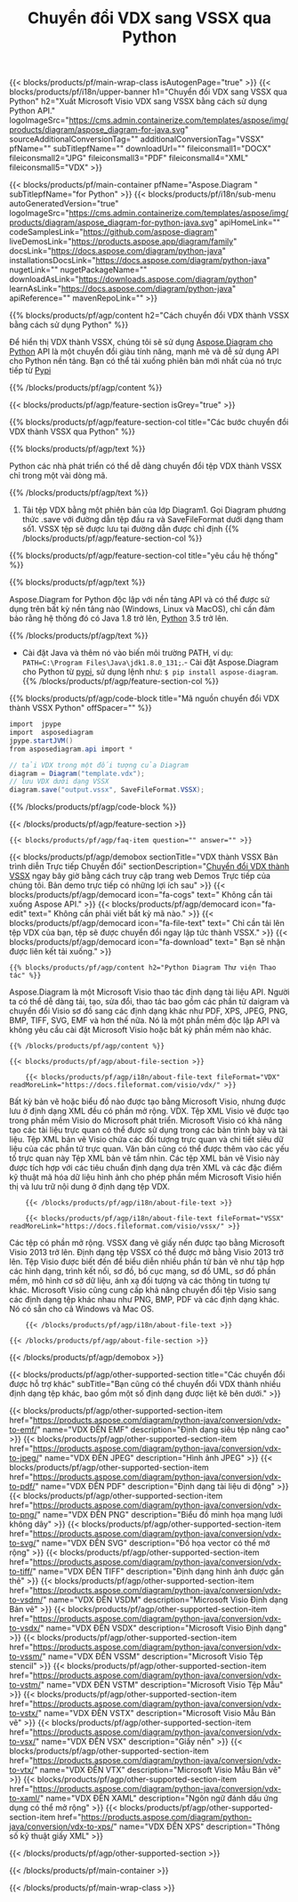 ﻿---
title: Chuyển đổi VDX sang VSSX qua Python 
weight: 1960
url: /vi/python-java/conversion/vdx-to-vssx/ 
description: Mã chuyển đổi Python mẫu cho định dạng VDX thành VSSX tệp. Sử dụng mã ví dụ này để chuyển đổi VDX thành VSSX trong bất kỳ ứng dụng dựa trên Python nào.
---
{{< blocks/products/pf/main-wrap-class isAutogenPage="true" >}}
{{< blocks/products/pf/i18n/upper-banner h1="Chuyển đổi VDX sang VSSX qua Python" h2="Xuất Microsoft Visio VDX sang VSSX bằng cách sử dụng Python API." logoImageSrc="https://cms.admin.containerize.com/templates/aspose/img/products/diagram/aspose_diagram-for-java.svg" sourceAdditionalConversionTag="" additionalConversionTag="VSSX" pfName="" subTitlepfName="" downloadUrl="" fileiconsmall1="DOCX" fileiconsmall2="JPG" fileiconsmall3="PDF" fileiconsmall4="XML" fileiconsmall5="VDX" >}}

{{< blocks/products/pf/main-container pfName="Aspose.Diagram " subTitlepfName="for Python" >}}
{{< blocks/products/pf/i18n/sub-menu autoGeneratedVersion="true" logoImageSrc="https://cms.admin.containerize.com/templates/aspose/img/products/diagram/aspose_diagram-for-python-java.svg" apiHomeLink="" codeSamplesLink="https://github.com/aspose-diagram" liveDemosLink="https://products.aspose.app/diagram/family" docsLink="https://docs.aspose.com/diagram/python-java" installationsDocsLink="https://docs.aspose.com/diagram/python-java" nugetLink="" nugetPackageName="" downloadAsLink="https://downloads.aspose.com/diagram/python" learnAsLink="https://docs.aspose.com/diagram/python-java" apiReference="" mavenRepoLink="" >}}

{{% blocks/products/pf/agp/content h2="Cách chuyển đổi VDX thành VSSX bằng cách sử dụng Python" %}}

 Để hiển thị VDX thành VSSX, chúng tôi sẽ sử dụng
 [Aspose.Diagram cho Python](https://products.aspose.com/diagram/python-java/) 
 API là một chuyển đổi giàu tính năng, mạnh mẽ và dễ sử dụng API cho Python nền tảng. Bạn có thể tải xuống phiên bản mới nhất của nó trực tiếp từ
 [Pypi](https://pypi.org/project/aspose-diagram/) 

{{% /blocks/products/pf/agp/content %}}

{{< blocks/products/pf/agp/feature-section isGrey="true" >}}

{{% blocks/products/pf/agp/feature-section-col title="Các bước chuyển đổi VDX thành VSSX qua Python" %}}

{{% blocks/products/pf/agp/text %}}

 Python các nhà phát triển có thể dễ dàng chuyển đổi tệp VDX thành VSSX chỉ trong một vài dòng mã.

{{% /blocks/products/pf/agp/text %}}

1. Tải tệp VDX bằng một phiên bản của lớp Diagram1. Gọi Diagram phương thức .save với đường dẫn tệp đầu ra và SaveFileFormat dưới dạng tham số1. VSSX tệp sẽ được lưu tại đường dẫn được chỉ định
{{% /blocks/products/pf/agp/feature-section-col %}}

{{% blocks/products/pf/agp/feature-section-col title="yêu cầu hệ thống" %}}

{{% blocks/products/pf/agp/text %}}

 Aspose.Diagram for Python độc lập với nền tảng API và có thể được sử dụng trên bất kỳ nền tảng nào (Windows, Linux và MacOS), chỉ cần đảm bảo rằng hệ thống đó có Java 1.8 trở lên, [Python](https://www.python.org/downloads/) 3.5 trở lên. 
 
{{% /blocks/products/pf/agp/text %}}

- Cài đặt Java và thêm nó vào biến môi trường PATH, ví dụ: <code>PATH=C:\Program Files\Java\jdk1.8.0_131;</code>.- Cài đặt Aspose.Diagram cho Python từ <a href="https://pypi.org/project/aspose-diagram/">pypi</a>, sử dụng lệnh như: <code>$ pip install aspose-diagram</code>.
{{% /blocks/products/pf/agp/feature-section-col %}}

{{% blocks/products/pf/agp/code-block title="Mã nguồn chuyển đổi VDX thành VSSX Python" offSpacer="" %}}

```cs
import  jpype     
import  asposediagram     
jpype.startJVM() 
from asposediagram.api import *

// tải VDX trong một đối tượng của Diagram 
diagram = Diagram("template.vdx");
// lưu VDX dưới dạng VSSX 
diagram.save("output.vssx", SaveFileFormat.VSSX);   


```

{{% /blocks/products/pf/agp/code-block %}}

{{< /blocks/products/pf/agp/feature-section >}}

    {{< blocks/products/pf/agp/faq-item question="" answer="" >}}
 

<!-- aboutfile Starts -->

{{< blocks/products/pf/agp/demobox sectionTitle="VDX thành VSSX Bản trình diễn Trực tiếp Chuyển đổi" sectionDescription="[Chuyển đổi VDX thành VSSX](https://products.aspose.app/diagram/conversion/vdx-to-vssx) ngay bây giờ bằng cách truy cập trang web Demos Trực tiếp của chúng tôi. Bản demo trực tiếp có những lợi ích sau" >}}
        {{< blocks/products/pf/agp/democard icon="fa-cogs" text=" Không cần tải xuống Aspose API." >}}
        {{< blocks/products/pf/agp/democard icon="fa-edit" text=" Không cần phải viết bất kỳ mã nào." >}}
        {{< blocks/products/pf/agp/democard icon="fa-file-text" text=" Chỉ cần tải lên tệp VDX của bạn, tệp sẽ được chuyển đổi ngay lập tức thành VSSX." >}}
        {{< blocks/products/pf/agp/democard icon="fa-download" text=" Bạn sẽ nhận được liên kết tải xuống." >}}

    {{% blocks/products/pf/agp/content h2="Python Diagram Thư viện Thao tác" %}}

 Aspose.Diagram là một Microsoft Visio thao tác định dạng tài liệu API. Người ta có thể dễ dàng tải, tạo, sửa đổi, thao tác bao gồm các phần tử daigram và chuyển đổi Visio sơ đồ sang các định dạng khác như PDF, XPS, JPEG, PNG, BMP, TIFF, SVG, EMF và hơn thế nữa. Nó là một phần mềm độc lập API và không yêu cầu cài đặt Microsoft Visio hoặc bất kỳ phần mềm nào khác.  



    {{% /blocks/products/pf/agp/content %}}

    {{< blocks/products/pf/agp/about-file-section >}}

        {{< blocks/products/pf/agp/i18n/about-file-text fileFormat="VDX" readMoreLink="https://docs.fileformat.com/visio/vdx/" >}}

Bất kỳ bản vẽ hoặc biểu đồ nào được tạo bằng Microsoft Visio, nhưng được lưu ở định dạng XML đều có phần mở rộng. VDX. Tệp XML Visio vẽ được tạo trong phần mềm Visio do Microsoft phát triển. Microsoft Visio có khả năng tạo các tài liệu trực quan có thể được sử dụng trong các bản trình bày và tài liệu. Tệp XML bản vẽ Visio chứa các đối tượng trực quan và chi tiết siêu dữ liệu của các phần tử trực quan. Văn bản cũng có thể được thêm vào các yếu tố trực quan này Tệp XML bản vẽ tầm nhìn. Các tệp XML bản vẽ Visio này được tích hợp với các tiêu chuẩn định dạng dựa trên XML và các đặc điểm kỹ thuật mã hóa dữ liệu hình ảnh cho phép phần mềm Microsoft Visio hiển thị và lưu trữ nội dung ở định dạng tệp VDX. 


        {{< /blocks/products/pf/agp/i18n/about-file-text >}}

        {{< blocks/products/pf/agp/i18n/about-file-text fileFormat="VSSX" readMoreLink="https://docs.fileformat.com/visio/vssx/" >}}

Các tệp có phần mở rộng. VSSX đang vẽ giấy nến được tạo bằng Microsoft Visio 2013 trở lên. Định dạng tệp VSSX có thể được mở bằng Visio 2013 trở lên. Tệp Visio được biết đến để biểu diễn nhiều phần tử bản vẽ như tập hợp các hình dạng, trình kết nối, sơ đồ, bố cục mạng, sơ đồ UML, sơ đồ phần mềm, mô hình cơ sở dữ liệu, ánh xạ đối tượng và các thông tin tương tự khác. Microsoft Visio cũng cung cấp khả năng chuyển đổi tệp Visio sang các định dạng tệp khác nhau như PNG, BMP, PDF và các định dạng khác. Nó có sẵn cho cả Windows và Mac OS. 


        {{< /blocks/products/pf/agp/i18n/about-file-text >}}

    {{< /blocks/products/pf/agp/about-file-section >}}

{{< /blocks/products/pf/agp/demobox >}}

<!-- aboutfile Ends -->

{{< blocks/products/pf/agp/other-supported-section title="Các chuyển đổi được hỗ trợ khác" subTitle="Bạn cũng có thể chuyển đổi VDX thành nhiều định dạng tệp khác, bao gồm một số định dạng được liệt kê bên dưới." >}}

{{< blocks/products/pf/agp/other-supported-section-item href="https://products.aspose.com/diagram/python-java/conversion/vdx-to-emf/" name="VDX ĐẾN EMF" description="Định dạng siêu tệp nâng cao" >}}
{{< blocks/products/pf/agp/other-supported-section-item href="https://products.aspose.com/diagram/python-java/conversion/vdx-to-jpeg/" name="VDX ĐẾN JPEG" description="Hình ảnh JPEG" >}}
{{< blocks/products/pf/agp/other-supported-section-item href="https://products.aspose.com/diagram/python-java/conversion/vdx-to-pdf/" name="VDX ĐẾN PDF" description="Định dạng tài liệu di động" >}}
{{< blocks/products/pf/agp/other-supported-section-item href="https://products.aspose.com/diagram/python-java/conversion/vdx-to-png/" name="VDX ĐẾN PNG" description="Biểu đồ minh họa mạng lưới không dây" >}}
{{< blocks/products/pf/agp/other-supported-section-item href="https://products.aspose.com/diagram/python-java/conversion/vdx-to-svg/" name="VDX ĐẾN SVG" description="Đồ họa vector có thể mở rộng" >}}
{{< blocks/products/pf/agp/other-supported-section-item href="https://products.aspose.com/diagram/python-java/conversion/vdx-to-tiff/" name="VDX ĐẾN TIFF" description="Định dạng hình ảnh được gắn thẻ" >}}
{{< blocks/products/pf/agp/other-supported-section-item href="https://products.aspose.com/diagram/python-java/conversion/vdx-to-vsdm/" name="VDX ĐẾN VSDM" description="Microsoft Visio Định dạng Bản vẽ" >}}
{{< blocks/products/pf/agp/other-supported-section-item href="https://products.aspose.com/diagram/python-java/conversion/vdx-to-vsdx/" name="VDX ĐẾN VSDX" description="Microsoft Visio Định dạng" >}}
{{< blocks/products/pf/agp/other-supported-section-item href="https://products.aspose.com/diagram/python-java/conversion/vdx-to-vssm/" name="VDX ĐẾN VSSM" description="Microsoft Visio Tệp stencil" >}}
{{< blocks/products/pf/agp/other-supported-section-item href="https://products.aspose.com/diagram/python-java/conversion/vdx-to-vstm/" name="VDX ĐẾN VSTM" description="Microsoft Visio Tệp Mẫu" >}}
{{< blocks/products/pf/agp/other-supported-section-item href="https://products.aspose.com/diagram/python-java/conversion/vdx-to-vstx/" name="VDX ĐẾN VSTX" description="Microsoft Visio Mẫu Bản vẽ" >}}
{{< blocks/products/pf/agp/other-supported-section-item href="https://products.aspose.com/diagram/python-java/conversion/vdx-to-vsx/" name="VDX ĐẾN VSX" description="Giấy nến" >}}
{{< blocks/products/pf/agp/other-supported-section-item href="https://products.aspose.com/diagram/python-java/conversion/vdx-to-vtx/" name="VDX ĐẾN VTX" description="Microsoft Visio Mẫu Bản vẽ" >}}
{{< blocks/products/pf/agp/other-supported-section-item href="https://products.aspose.com/diagram/python-java/conversion/vdx-to-xaml/" name="VDX ĐẾN XAML" description="Ngôn ngữ đánh dấu ứng dụng có thể mở rộng" >}}
{{< blocks/products/pf/agp/other-supported-section-item href="https://products.aspose.com/diagram/python-java/conversion/vdx-to-xps/" name="VDX ĐẾN XPS" description="Thông số kỹ thuật giấy XML" >}}

{{< /blocks/products/pf/agp/other-supported-section >}}

{{< /blocks/products/pf/main-container >}}
    
{{< /blocks/products/pf/main-wrap-class >}}